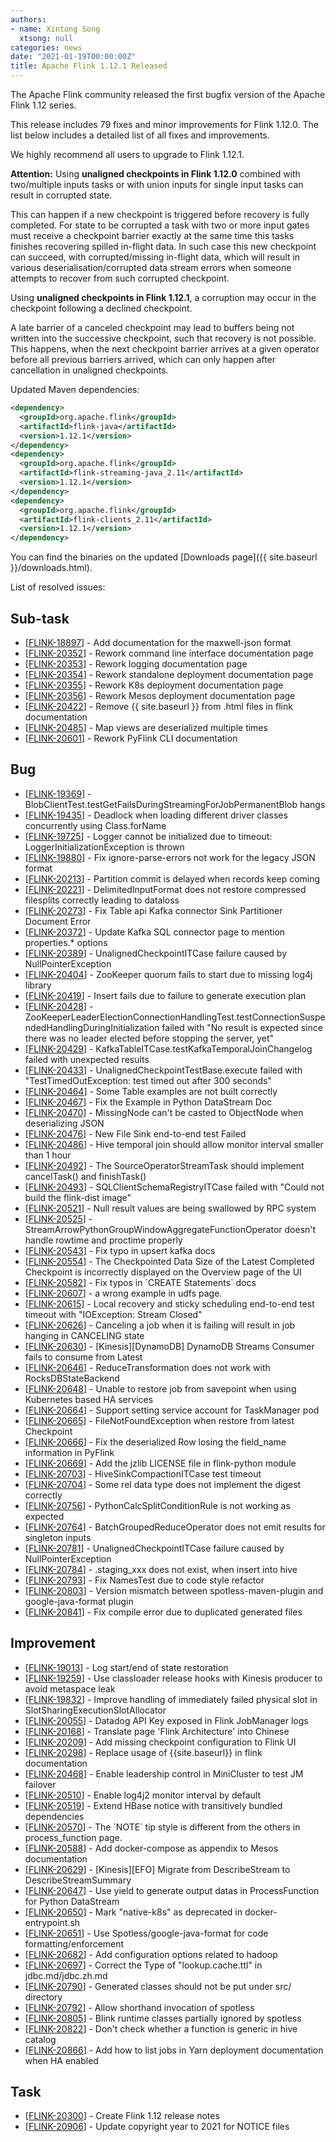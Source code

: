 ```yaml
---
authors:
- name: Xintong Song
  xtsong: null
categories: news
date: "2021-01-19T00:00:00Z"
title: Apache Flink 1.12.1 Released
---
```


The Apache Flink community released the first bugfix version of the Apache Flink 1.12 series.

This release includes 79 fixes and minor improvements for Flink 1.12.0. The list below includes a detailed list of all fixes and improvements.

We highly recommend all users to upgrade to Flink 1.12.1.

<div class="alert alert-danger small" markdown="1">
<b>Attention:</b>
Using <b>unaligned checkpoints in Flink 1.12.0</b> combined with two/multiple inputs tasks or with union inputs for single input tasks can result in corrupted state.

This can happen if a new checkpoint is triggered before recovery is fully completed. For state to be corrupted a task with two or more input gates must receive a checkpoint barrier exactly at the same time this tasks finishes recovering spilled in-flight data. In such case this new checkpoint can succeed, with corrupted/missing in-flight data, which will result in various deserialisation/corrupted data stream errors when someone attempts to recover from such corrupted checkpoint.

Using <b>unaligned checkpoints in Flink 1.12.1</b>, a corruption may occur in the checkpoint following a declined checkpoint.

A late barrier of a canceled checkpoint may lead to buffers being not written into the successive checkpoint, such that recovery is not possible. This happens, when the next checkpoint barrier arrives at a given operator before all previous barriers arrived, which can only happen after cancellation in unaligned checkpoints.  
</div>

Updated Maven dependencies:

```xml
<dependency>
  <groupId>org.apache.flink</groupId>
  <artifactId>flink-java</artifactId>
  <version>1.12.1</version>
</dependency>
<dependency>
  <groupId>org.apache.flink</groupId>
  <artifactId>flink-streaming-java_2.11</artifactId>
  <version>1.12.1</version>
</dependency>
<dependency>
  <groupId>org.apache.flink</groupId>
  <artifactId>flink-clients_2.11</artifactId>
  <version>1.12.1</version>
</dependency>
```

You can find the binaries on the updated [Downloads page]({{ site.baseurl }}/downloads.html).

List of resolved issues:

<h2>        Sub-task
</h2>
<ul>
<li>[<a href='https://issues.apache.org/jira/browse/FLINK-18897'>FLINK-18897</a>] -         Add documentation for the maxwell-json format
</li>
<li>[<a href='https://issues.apache.org/jira/browse/FLINK-20352'>FLINK-20352</a>] -         Rework command line interface documentation page
</li>
<li>[<a href='https://issues.apache.org/jira/browse/FLINK-20353'>FLINK-20353</a>] -         Rework logging documentation page
</li>
<li>[<a href='https://issues.apache.org/jira/browse/FLINK-20354'>FLINK-20354</a>] -         Rework standalone deployment documentation page
</li>
<li>[<a href='https://issues.apache.org/jira/browse/FLINK-20355'>FLINK-20355</a>] -         Rework K8s deployment documentation page
</li>
<li>[<a href='https://issues.apache.org/jira/browse/FLINK-20356'>FLINK-20356</a>] -         Rework Mesos deployment documentation page
</li>
<li>[<a href='https://issues.apache.org/jira/browse/FLINK-20422'>FLINK-20422</a>] -         Remove {{ site.baseurl }} from .html files in flink documentation
</li>
<li>[<a href='https://issues.apache.org/jira/browse/FLINK-20485'>FLINK-20485</a>] -         Map views are deserialized multiple times
</li>
<li>[<a href='https://issues.apache.org/jira/browse/FLINK-20601'>FLINK-20601</a>] -         Rework PyFlink CLI documentation
</li>
</ul>

<h2>        Bug
</h2>
<ul>
<li>[<a href='https://issues.apache.org/jira/browse/FLINK-19369'>FLINK-19369</a>] -         BlobClientTest.testGetFailsDuringStreamingForJobPermanentBlob hangs
</li>
<li>[<a href='https://issues.apache.org/jira/browse/FLINK-19435'>FLINK-19435</a>] -         Deadlock when loading different driver classes concurrently using Class.forName
</li>
<li>[<a href='https://issues.apache.org/jira/browse/FLINK-19725'>FLINK-19725</a>] -         Logger cannot be initialized due to timeout: LoggerInitializationException is thrown
</li>
<li>[<a href='https://issues.apache.org/jira/browse/FLINK-19880'>FLINK-19880</a>] -         Fix ignore-parse-errors not work for the legacy JSON format
</li>
<li>[<a href='https://issues.apache.org/jira/browse/FLINK-20213'>FLINK-20213</a>] -         Partition commit is delayed when records keep coming
</li>
<li>[<a href='https://issues.apache.org/jira/browse/FLINK-20221'>FLINK-20221</a>] -         DelimitedInputFormat does not restore compressed filesplits correctly leading to dataloss
</li>
<li>[<a href='https://issues.apache.org/jira/browse/FLINK-20273'>FLINK-20273</a>] -         Fix Table api Kafka connector Sink Partitioner Document Error
</li>
<li>[<a href='https://issues.apache.org/jira/browse/FLINK-20372'>FLINK-20372</a>] -         Update Kafka SQL connector page to mention properties.* options
</li>
<li>[<a href='https://issues.apache.org/jira/browse/FLINK-20389'>FLINK-20389</a>] -         UnalignedCheckpointITCase failure caused by NullPointerException
</li>
<li>[<a href='https://issues.apache.org/jira/browse/FLINK-20404'>FLINK-20404</a>] -         ZooKeeper quorum fails to start due to missing log4j library
</li>
<li>[<a href='https://issues.apache.org/jira/browse/FLINK-20419'>FLINK-20419</a>] -         Insert fails due to failure to generate execution plan
</li>
<li>[<a href='https://issues.apache.org/jira/browse/FLINK-20428'>FLINK-20428</a>] -         ZooKeeperLeaderElectionConnectionHandlingTest.testConnectionSuspendedHandlingDuringInitialization failed with &quot;No result is expected since there was no leader elected before stopping the server, yet&quot;
</li>
<li>[<a href='https://issues.apache.org/jira/browse/FLINK-20429'>FLINK-20429</a>] -         KafkaTableITCase.testKafkaTemporalJoinChangelog failed with unexpected results
</li>
<li>[<a href='https://issues.apache.org/jira/browse/FLINK-20433'>FLINK-20433</a>] -         UnalignedCheckpointTestBase.execute failed with &quot;TestTimedOutException: test timed out after 300 seconds&quot;
</li>
<li>[<a href='https://issues.apache.org/jira/browse/FLINK-20464'>FLINK-20464</a>] -         Some Table examples are not built correctly
</li>
<li>[<a href='https://issues.apache.org/jira/browse/FLINK-20467'>FLINK-20467</a>] -         Fix the Example in Python DataStream Doc
</li>
<li>[<a href='https://issues.apache.org/jira/browse/FLINK-20470'>FLINK-20470</a>] -         MissingNode can&#39;t be casted to ObjectNode when deserializing JSON
</li>
<li>[<a href='https://issues.apache.org/jira/browse/FLINK-20476'>FLINK-20476</a>] -         New File Sink end-to-end test Failed
</li>
<li>[<a href='https://issues.apache.org/jira/browse/FLINK-20486'>FLINK-20486</a>] -         Hive temporal join should allow monitor interval smaller than 1 hour
</li>
<li>[<a href='https://issues.apache.org/jira/browse/FLINK-20492'>FLINK-20492</a>] -         The SourceOperatorStreamTask should implement cancelTask() and finishTask()
</li>
<li>[<a href='https://issues.apache.org/jira/browse/FLINK-20493'>FLINK-20493</a>] -         SQLClientSchemaRegistryITCase failed with &quot;Could not build the flink-dist image&quot;
</li>
<li>[<a href='https://issues.apache.org/jira/browse/FLINK-20521'>FLINK-20521</a>] -         Null result values are being swallowed by RPC system
</li>
<li>[<a href='https://issues.apache.org/jira/browse/FLINK-20525'>FLINK-20525</a>] -         StreamArrowPythonGroupWindowAggregateFunctionOperator doesn&#39;t handle rowtime and proctime properly
</li>
<li>[<a href='https://issues.apache.org/jira/browse/FLINK-20543'>FLINK-20543</a>] -         Fix typo in upsert kafka docs
</li>
<li>[<a href='https://issues.apache.org/jira/browse/FLINK-20554'>FLINK-20554</a>] -         The Checkpointed Data Size of the Latest Completed Checkpoint is incorrectly displayed on the Overview page of the UI
</li>
<li>[<a href='https://issues.apache.org/jira/browse/FLINK-20582'>FLINK-20582</a>] -         Fix typos in `CREATE Statements` docs
</li>
<li>[<a href='https://issues.apache.org/jira/browse/FLINK-20607'>FLINK-20607</a>] -         a wrong example in udfs page.
</li>
<li>[<a href='https://issues.apache.org/jira/browse/FLINK-20615'>FLINK-20615</a>] -         Local recovery and sticky scheduling end-to-end test timeout with &quot;IOException: Stream Closed&quot;
</li>
<li>[<a href='https://issues.apache.org/jira/browse/FLINK-20626'>FLINK-20626</a>] -         Canceling a job when it is failing will result in job hanging in CANCELING state
</li>
<li>[<a href='https://issues.apache.org/jira/browse/FLINK-20630'>FLINK-20630</a>] -         [Kinesis][DynamoDB] DynamoDB Streams Consumer fails to consume from Latest
</li>
<li>[<a href='https://issues.apache.org/jira/browse/FLINK-20646'>FLINK-20646</a>] -         ReduceTransformation does not work with RocksDBStateBackend
</li>
<li>[<a href='https://issues.apache.org/jira/browse/FLINK-20648'>FLINK-20648</a>] -         Unable to restore job from savepoint when using Kubernetes based HA services
</li>
<li>[<a href='https://issues.apache.org/jira/browse/FLINK-20664'>FLINK-20664</a>] -         Support setting service account for TaskManager pod
</li>
<li>[<a href='https://issues.apache.org/jira/browse/FLINK-20665'>FLINK-20665</a>] -         FileNotFoundException when restore from latest Checkpoint
</li>
<li>[<a href='https://issues.apache.org/jira/browse/FLINK-20666'>FLINK-20666</a>] -         Fix the deserialized Row losing the field_name information in PyFlink
</li>
<li>[<a href='https://issues.apache.org/jira/browse/FLINK-20669'>FLINK-20669</a>] -         Add the jzlib LICENSE file in flink-python module
</li>
<li>[<a href='https://issues.apache.org/jira/browse/FLINK-20703'>FLINK-20703</a>] -         HiveSinkCompactionITCase test timeout
</li>
<li>[<a href='https://issues.apache.org/jira/browse/FLINK-20704'>FLINK-20704</a>] -         Some rel data type does not implement the digest correctly
</li>
<li>[<a href='https://issues.apache.org/jira/browse/FLINK-20756'>FLINK-20756</a>] -         PythonCalcSplitConditionRule is not working as expected
</li>
<li>[<a href='https://issues.apache.org/jira/browse/FLINK-20764'>FLINK-20764</a>] -         BatchGroupedReduceOperator does not emit results for singleton inputs
</li>
<li>[<a href='https://issues.apache.org/jira/browse/FLINK-20781'>FLINK-20781</a>] -         UnalignedCheckpointITCase failure caused by NullPointerException
</li>
<li>[<a href='https://issues.apache.org/jira/browse/FLINK-20784'>FLINK-20784</a>] -         .staging_xxx does not exist, when insert into hive
</li>
<li>[<a href='https://issues.apache.org/jira/browse/FLINK-20793'>FLINK-20793</a>] -         Fix NamesTest due to code style refactor
</li>
<li>[<a href='https://issues.apache.org/jira/browse/FLINK-20803'>FLINK-20803</a>] -         Version mismatch between spotless-maven-plugin and google-java-format plugin
</li>
<li>[<a href='https://issues.apache.org/jira/browse/FLINK-20841'>FLINK-20841</a>] -         Fix compile error due to duplicated generated files
</li>
</ul>

<h2>        Improvement
</h2>
<ul>
<li>[<a href='https://issues.apache.org/jira/browse/FLINK-19013'>FLINK-19013</a>] -         Log start/end of state restoration
</li>
<li>[<a href='https://issues.apache.org/jira/browse/FLINK-19259'>FLINK-19259</a>] -         Use classloader release hooks with Kinesis producer to avoid metaspace leak
</li>
<li>[<a href='https://issues.apache.org/jira/browse/FLINK-19832'>FLINK-19832</a>] -         Improve handling of immediately failed physical slot in SlotSharingExecutionSlotAllocator
</li>
<li>[<a href='https://issues.apache.org/jira/browse/FLINK-20055'>FLINK-20055</a>] -         Datadog API Key exposed in Flink JobManager logs
</li>
<li>[<a href='https://issues.apache.org/jira/browse/FLINK-20168'>FLINK-20168</a>] -         Translate page &#39;Flink Architecture&#39; into Chinese
</li>
<li>[<a href='https://issues.apache.org/jira/browse/FLINK-20209'>FLINK-20209</a>] -         Add missing checkpoint configuration to Flink UI
</li>
<li>[<a href='https://issues.apache.org/jira/browse/FLINK-20298'>FLINK-20298</a>] -         Replace usage of {{site.baseurl}} in flink documentation
</li>
<li>[<a href='https://issues.apache.org/jira/browse/FLINK-20468'>FLINK-20468</a>] -         Enable leadership control in MiniCluster to test JM failover
</li>
<li>[<a href='https://issues.apache.org/jira/browse/FLINK-20510'>FLINK-20510</a>] -         Enable log4j2 monitor interval by default
</li>
<li>[<a href='https://issues.apache.org/jira/browse/FLINK-20519'>FLINK-20519</a>] -         Extend HBase notice with transitively bundled dependencies
</li>
<li>[<a href='https://issues.apache.org/jira/browse/FLINK-20570'>FLINK-20570</a>] -         The `NOTE` tip style is different from the others in process_function page.
</li>
<li>[<a href='https://issues.apache.org/jira/browse/FLINK-20588'>FLINK-20588</a>] -         Add docker-compose as appendix to Mesos documentation
</li>
<li>[<a href='https://issues.apache.org/jira/browse/FLINK-20629'>FLINK-20629</a>] -         [Kinesis][EFO] Migrate from DescribeStream to DescribeStreamSummary
</li>
<li>[<a href='https://issues.apache.org/jira/browse/FLINK-20647'>FLINK-20647</a>] -         Use yield to generate output datas in ProcessFunction for Python DataStream
</li>
<li>[<a href='https://issues.apache.org/jira/browse/FLINK-20650'>FLINK-20650</a>] -         Mark &quot;native-k8s&quot; as deprecated in docker-entrypoint.sh
</li>
<li>[<a href='https://issues.apache.org/jira/browse/FLINK-20651'>FLINK-20651</a>] -         Use Spotless/google-java-format for code formatting/enforcement
</li>
<li>[<a href='https://issues.apache.org/jira/browse/FLINK-20682'>FLINK-20682</a>] -         Add configuration options related to hadoop
</li>
<li>[<a href='https://issues.apache.org/jira/browse/FLINK-20697'>FLINK-20697</a>] -         Correct the Type of &quot;lookup.cache.ttl&quot; in jdbc.md/jdbc.zh.md
</li>
<li>[<a href='https://issues.apache.org/jira/browse/FLINK-20790'>FLINK-20790</a>] -         Generated classes should not be put under src/ directory
</li>
<li>[<a href='https://issues.apache.org/jira/browse/FLINK-20792'>FLINK-20792</a>] -         Allow shorthand invocation of spotless
</li>
<li>[<a href='https://issues.apache.org/jira/browse/FLINK-20805'>FLINK-20805</a>] -         Blink runtime classes partially ignored by spotless
</li>
<li>[<a href='https://issues.apache.org/jira/browse/FLINK-20822'>FLINK-20822</a>] -         Don&#39;t check whether a function is generic in hive catalog
</li>
<li>[<a href='https://issues.apache.org/jira/browse/FLINK-20866'>FLINK-20866</a>] -         Add how to list jobs in Yarn deployment documentation when HA enabled
</li>
</ul>

<h2>        Task
</h2>
<ul>
<li>[<a href='https://issues.apache.org/jira/browse/FLINK-20300'>FLINK-20300</a>] -         Create Flink 1.12 release notes
</li>
<li>[<a href='https://issues.apache.org/jira/browse/FLINK-20906'>FLINK-20906</a>] -         Update copyright year to 2021 for NOTICE files
</li>
</ul>
